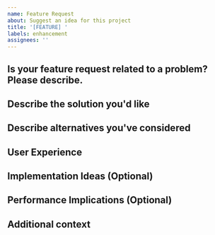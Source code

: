 ```yaml
---
name: Feature Request
about: Suggest an idea for this project
title: '[FEATURE] '
labels: enhancement
assignees: ''
---
```


## Is your feature request related to a problem? Please describe.
<!-- A clear and concise description of what the problem is. E.g., I'm always frustrated when [...] -->

## Describe the solution you'd like
<!-- A clear and concise description of what you want to happen -->

## Describe alternatives you've considered
<!-- A clear and concise description of any alternative solutions or features you've considered -->

## User Experience
<!-- How would this feature be used? Include possible user interactions or API examples -->

## Implementation Ideas (Optional)
<!-- Any thoughts on how this could be implemented or architectural considerations -->

## Performance Implications (Optional)
<!-- Are there any performance implications this feature might have? -->

## Additional context
<!-- Add any other context or screenshots about the feature request here --> 